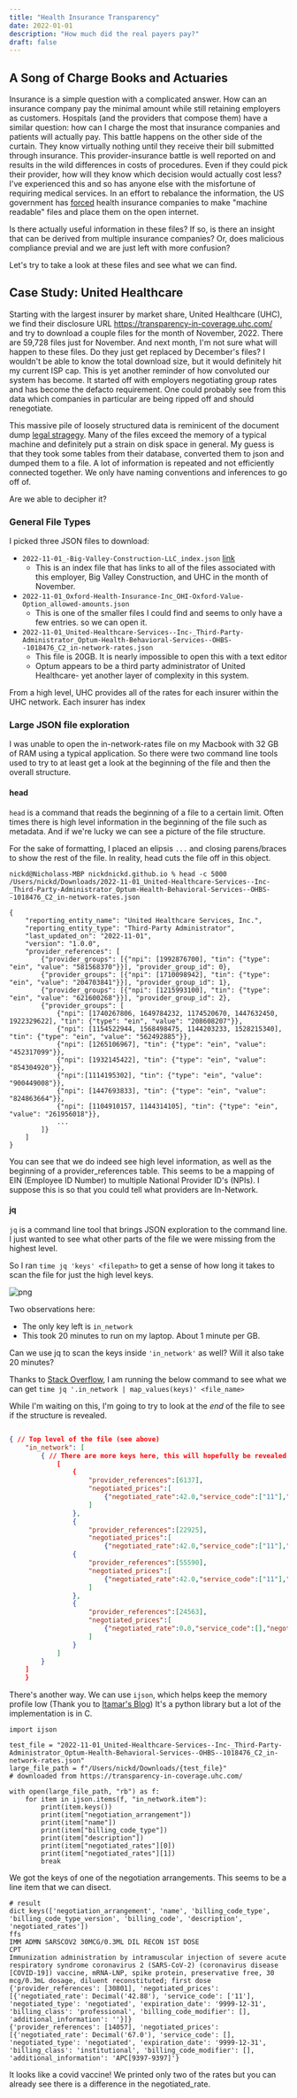 ```yaml
---
title: "Health Insurance Transparency"
date: 2022-01-01
description: "How much did the real payers pay?"
draft: false
---
```


## A Song of Charge Books and Actuaries

Insurance is a simple question with a complicated answer. How can an insurance company pay the minimal amount while still retaining employers as customers. Hospitals (and the providers that compose them) have a similar question: how can I charge the most that insurance companies and patients will actually pay. This battle happens on the other side of the curtain. They know virtually nothing until they receive their bill submitted through insurance. This provider-insurance battle is well reported on and results in the wild differences in costs of procedures. Even if they could pick their provider, how will they know which decision would actually cost less? I've experienced this and so has anyone else with the misfortune of requiring medical services. In an effort to rebalance the information, the US government has [forced](https://www.npr.org/sections/health-shots/2022/07/27/1113091782/health-insurance-prices-for-care-are-now-out-there-but-finding-them-is-an-ordeal) health insurance companies to make "machine readable" files and place them on the open internet.

Is there actually useful information in these files? If so, is there an insight that can be derived from multiple insurance companies? Or, does malicious compliance previal and we are just left with more confusion?

Let's try to take a look at these files and see what we can find.

## Case Study: United Healthcare

Starting with the largest insurer by market share, United Healthcare (UHC), we find their disclosure URL https://transparency-in-coverage.uhc.com/ and try to download a couple files for the month of November, 2022. There are 59,728 files just for November. And next month, I'm not sure what will happen to these files. Do they just get replaced by December's files? I wouldn't be able to know the total download size, but it would definitely hit my current ISP cap. This is yet another reminder of how convoluted our system has become. It started off with employers negotiating group rates and has become the defacto requirement. One could probably see from this data which companies in particular are being ripped off and should renegotiate.

This massive pile of loosely structured data is reminicent of the document dump [legal stragegy](https://en.wikipedia.org/wiki/Document_dump#:~:text=A%20document%20dump%20is%20the,the%20receiver%20of%20the%20information). Many of the files exceed the memory of a typical machine and definitely put a strain on disk space in general. My guess is that they took some tables from their database, converted them to json and dumped them to a file. A lot of information is repeated and not efficiently connected together. We only have naming conventions and inferences to go off of.

Are we able to decipher it?

### General File Types

I picked three JSON files to download:

- `2022-11-01_-Big-Valley-Construction-LLC_index.json` [link](https://uhc-tic-mrf.azureedge.net/public-mrf/2022-11-01/2022-11-01_-Big-Valley-Construction-LLC_index.json)
  - This is an index file that has links to all of the files associated with this employer, Big Valley Construction, and UHC in the month of November.
- `2022-11-01_Oxford-Health-Insurance-Inc_OHI-Oxford-Value-Option_allowed-amounts.json`
  - This is one of the smaller files I could find and seems to only have a few entries. so we can open it.
- `2022-11-01_United-Healthcare-Services--Inc-_Third-Party-Administrator_Optum-Health-Behavioral-Services--OHBS--1018476_C2_in-network-rates.json`
  - This file is 20GB. It is nearly impossible to open this with a text editor
  - Optum appears to be a third party administrator of United Healthcare- yet another layer of complexity in this system.

From a high level, UHC provides all of the rates for each insurer within the UHC network. Each insurer has index

### Large JSON file exploration

I was unable to open the in-network-rates file on my Macbook with 32 GB of RAM using a typical application. So there were two command line tools used to try to at least get a look at the beginning of the file and then the overall structure.

#### head

`head` is a command that reads the beginning of a file to a certain limit. Often times there is high level information in the beginning of the file such as metadata. And if we're lucky we can see a picture of the file structure.

For the sake of formatting, I placed an elipsis `...` and closing parens/braces to show the rest of the file.
In reality, head cuts the file off in this object.

```shell
nickd@Nicholass-MBP nickdnickd.github.io % head -c 5000 /Users/nickd/Downloads/2022-11-01_United-Healthcare-Services--Inc-_Third-Party-Administrator_Optum-Health-Behavioral-Services--OHBS--1018476_C2_in-network-rates.json

{
    "reporting_entity_name": "United Healthcare Services, Inc.",
    "reporting_entity_type": "Third-Party Administrator",
    "last_updated_on": "2022-11-01",
    "version": "1.0.0",
    "provider_references": [
        {"provider_groups": [{"npi": [1992876700], "tin": {"type": "ein", "value": "581568370"}}], "provider_group_id": 0},
        {"provider_groups": [{"npi": [1710098942], "tin": {"type": "ein", "value": "204703841"}}], "provider_group_id": 1},
        {"provider_groups": [{"npi": [1215993100], "tin": {"type": "ein", "value": "621600268"}}], "provider_group_id": 2},
        {"provider_groups": [
            {"npi": [1740267806, 1649784232, 1174520670, 1447632450, 1922329622], "tin": {"type": "ein", "value": "208608207"}},
            {"npi": [1154522944, 1568498475, 1144203233, 1528215340], "tin": {"type": "ein", "value": "562492885"}},
            {"npi": [1265106967], "tin": {"type": "ein", "value": "452317099"}},
            {"npi": [1932145422], "tin": {"type": "ein", "value": "854304920"}},
            {"npi":[1114195302], "tin": {"type": "ein", "value": "900449008"}},
            {"npi": [1447693833], "tin": {"type": "ein", "value": "824863664"}},
            {"npi": [1104910157, 1144314105], "tin": {"type": "ein", "value": "261956018"}},
            ...
        ]}
    ]
}
```

You can see that we do indeed see high level information, as well as the beginning of a provider_references table. This seems to be a mapping of EIN (Employee ID Number) to multiple National Provider ID's (NPIs). I suppose this is so that you could tell what providers are In-Network.

#### jq

`jq` is a command line tool that brings JSON exploration to the command line.
I just wanted to see what other parts of the file we were missing from the highest level.

So I ran `time jq 'keys' <filepath>` to get a sense of how long it takes to scan the file for just the high level keys.

![png](/jq_results.png)

Two observations here:

- The only key left is `in_network`
- This took 20 minutes to run on my laptop. About 1 minute per GB.

Can we use jq to scan the keys inside `'in_network'` as well? Will it also take 20 minutes?

Thanks to [Stack Overflow](https://stackoverflow.com/a/33630944/3062390), I am running the below command to see what we can get
`time jq '.in_network | map_values(keys)' <file_name>`

While I'm waiting on this, I'm going to try to look at the _end_ of the file to see if the structure is revealed.

```json

{ // Top level of the file (see above)
    "in_network": [
        { // There are more keys here, this will hopefully be revealed by the jq run above
            [ 
                {
                    "provider_references":[6137],
                    "negotiated_prices":[
                        {"negotiated_rate":42.0,"service_code":["11"],"negotiated_type":"negotiated","expiration_date":"9999-12-31","billing_class":"professional","billing_code_modifier":[],"additional_information":""}
                    ]
                },
                {
                    "provider_references":[22925],
                    "negotiated_prices":[
                        {"negotiated_rate":42.0,"service_code":["11"],"negotiated_type":"negotiated","expiration_date":"9999-12-31","billing_class":"professional","billing_code_modifier":[],"additional_information":""}]},
                {
                    "provider_references":[55590],
                    "negotiated_prices":[
                        {"negotiated_rate":42.0,"service_code":["11"],"negotiated_type":"negotiated","expiration_date":"9999-12-31","billing_class":"professional","billing_code_modifier":[],"additional_information":""}
                    ]
                },
                {
                    "provider_references":[24563],
                    "negotiated_prices":[
                        {"negotiated_rate":0.0,"service_code":[],"negotiated_type":"negotiated","expiration_date":"9999-12-31","billing_class":"institutional","billing_code_modifier":[],"additional_information":""}
                    ]
                }
            ]
        }
    ]
    }
```


There's another way. We can use `ijson`, which helps keep the memory profile low (Thank you to [Itamar's Blog](https://pythonspeed.com/articles/json-memory-streaming/#a-streaming-solution))
It's a python library but a lot of the implementation is in C.


```python3
import ijson

test_file = "2022-11-01_United-Healthcare-Services--Inc-_Third-Party-Administrator_Optum-Health-Behavioral-Services--OHBS--1018476_C2_in-network-rates.json"
large_file_path = f"/Users/nickd/Downloads/{test_file}"
# downloaded from https://transparency-in-coverage.uhc.com/

with open(large_file_path, "rb") as f:
    for item in ijson.items(f, "in_network.item"):
        print(item.keys())
        print(item["negotiation_arrangement"])
        print(item["name"])
        print(item["billing_code_type"])
        print(item["description"])
        print(item["negotiated_rates"][0])
        print(item["negotiated_rates"][1])
        break

```

We got the keys of one of the negotiation arrangements. This seems to be a line item that we can disect.

```shell
# result
dict_keys(['negotiation_arrangement', 'name', 'billing_code_type', 'billing_code_type_version', 'billing_code', 'description', 'negotiated_rates'])
ffs
IMM ADMN SARSCOV2 30MCG/0.3ML DIL RECON 1ST DOSE
CPT
Immunization administration by intramuscular injection of severe acute respiratory syndrome coronavirus 2 (SARS-CoV-2) (coronavirus disease [COVID-19]) vaccine, mRNA-LNP, spike protein, preservative free, 30 mcg/0.3mL dosage, diluent reconstituted; first dose
{'provider_references': [30801], 'negotiated_prices': [{'negotiated_rate': Decimal('42.88'), 'service_code': ['11'], 'negotiated_type': 'negotiated', 'expiration_date': '9999-12-31', 'billing_class': 'professional', 'billing_code_modifier': [], 'additional_information': ''}]}
{'provider_references': [14057], 'negotiated_prices': [{'negotiated_rate': Decimal('67.0'), 'service_code': [], 'negotiated_type': 'negotiated', 'expiration_date': '9999-12-31', 'billing_class': 'institutional', 'billing_code_modifier': [], 'additional_information': 'APC[9397-9397]'}
```

It looks like a covid vaccine!
We printed only two of the rates but you can already see there is a difference in the negotiated_rate.